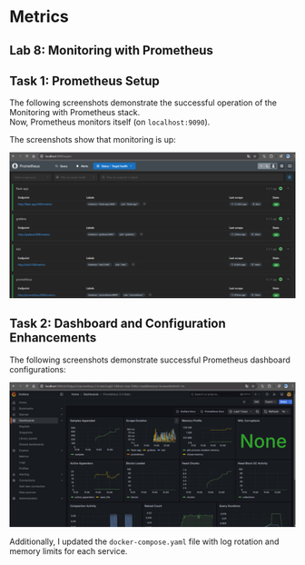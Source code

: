 # Metrics

## Lab 8: Monitoring with Prometheus

## Task 1: Prometheus Setup

The following screenshots demonstrate the successful operation of the Monitoring with Prometheus stack.  
Now, Prometheus monitors itself (on `localhost:9090`).

The screenshots show that monitoring is up:

![prom_metrics.jpg](./img/prom_metrics.jpg)

## Task 2: Dashboard and Configuration Enhancements

The following screenshots demonstrate successful Prometheus dashboard configurations:

![grafana_prom.jpg](./img/grafana_prom.jpg)

Additionally, I updated the `docker-compose.yaml` file with log rotation and memory limits for each service.
